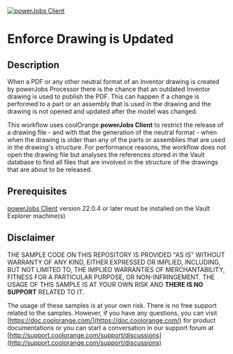 [![powerJobs Client](https://img.shields.io/badge/powerJobs_Client-22.0.4-orange.svg)](https://www.coolorange.com/powerjobs)

# Enforce Drawing is Updated

## Description
When a PDF or any other neutral format of an Inventor drawing is created by powerJobs Processor there is the chance that an outdated Inventor drawing is used to publish the PDF. This can happen if a change is performed to a part or an assembly that is used in the drawing and the drawing is not opened and updated after the model was changed.  

This workflow uses coolOrange **powerJobs Client** to restrict the release of a drawing file - and with that the generation of the neutral format - when when the drawing is older than any of the parts or assemblies that are used in the drawing's structure. For performance reasons, the workflow does not open the drawing file but analyses the references stored in the Vault database to find all files that are involved in the structure of the drawings that are about to be released.

## Prerequisites
[powerJobs Client](https://www.coolorange.com/powerjobs) version 22.0.4 or later must be installed on the Vault Explorer machine(s)

## Disclaimer
THE SAMPLE CODE ON THIS REPOSITORY IS PROVIDED "AS IS" WITHOUT WARRANTY OF ANY KIND, EITHER EXPRESSED OR IMPLIED, INCLUDING, BUT NOT LIMITED TO, THE IMPLIED WARRANTIES OF MERCHANTABILITY, FITNESS FOR A PARTICULAR PURPOSE, OR NON-INFRINGEMENT.
THE USAGE OF THIS SAMPLE IS AT YOUR OWN RISK AND **THERE IS NO SUPPORT** RELATED TO IT.

The usage of these samples is at your own risk. There is no free support related to the samples. However, if you have any questions, you can visit [https://doc.coolorange.com/](https://doc.coolorange.com/) for product documentations or you can start a conversation in our support forum at [http://support.coolorange.com/support/discussions](http://support.coolorange.com/support/discussions)